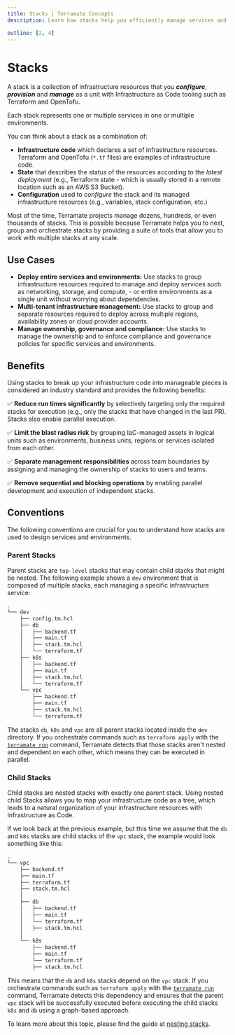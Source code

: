 ```yaml
---
title: Stacks | Terramate Concepts
description: Learn how stacks help you efficiently manage services and environments with Terraform and OpenTofu at any scale.

outline: [2, 4]
---
```


# Stacks

A stack is a collection of infrastructure resources that you ***configure***, ***provision*** and ***manage*** as a unit
with Infrastructure as Code tooling such as Terraform and OpenTofu.

Each stack represents one or multiple services in one or multiple environments.

You can think about a stack as a combination of:

- **Infrastructure code** which declares a set of infrastructure resources. Terraform and OpenTofu (`*.tf` files) are
examples of infrastructure code.
- **State** that describes the status of the resources according to the _latest deployment_ (e.g., Terraform state - which
is usually stored in a remote location such as an AWS S3 Bucket).
- **Configuration** used to _configure_ the stack and its managed infrastructure resources (e.g., variables, stack configuration, etc.)

Most of the time, Terramate projects manage dozens, hundreds, or even thousands of stacks. This is possible because
Terramate helps you to nest, group and orchestrate stacks by providing a suite of tools that allow you to work with
multiple stacks at any scale.

## Use Cases

- **Deploy entire services and environments:** Use stacks to group infrastructure resources required to manage
and deploy services such as networking, storage, and compute, - or entire environments as a single unit without worrying
about dependencies.
- **Multi-tenant infrastructure management:** Use stacks to group and separate resources required to deploy across multiple regions, availability zones or cloud provider accounts.
- **Manage ownership, governance and compliance:** Use stacks to manage the ownership and to enforce compliance and
governance policies for specific services and environments.

## Benefits

Using stacks to break up your infrastructure code into manageable pieces is considered an industry standard and provides the following benefits:

✅ **Reduce run times significantly** by selectively targeting only the required stacks for execution (e.g., only the stacks that have changed in the last PR). Stacks also enable parallel execution.

✅ **Limit the blast radius risk** by grouping IaC-managed assets in logical units such as environments, business units, regions or services isolated from each other.

✅ **Separate management responsibilities** across team boundaries by assigning and managing the ownership of stacks to users and teams.

✅ **Remove sequential and blocking operations** by enabling parallel development and execution of independent stacks.

## Conventions

The following conventions are crucial for you to understand how stacks are used to design
services and environments.

### Parent Stacks

Parent stacks are `top-level` stacks that may contain child stacks that might be nested.
The following example shows a `dev` environment that is composed of multiple stacks, each managing a specific
infrastructure service:

```sh
.
└── dev
    ├── config.tm.hcl
    ├── db
    │   ├── backend.tf
    │   ├── main.tf
    │   ├── stack.tm.hcl
    │   └── terraform.tf
    ├── k8s
    │   ├── backend.tf
    │   ├── main.tf
    │   ├── stack.tm.hcl
    │   └── terraform.tf
    └── vpc
        ├── backend.tf
        ├── main.tf
        ├── stack.tm.hcl
        └── terraform.tf
```

The stacks `db`, `k8s` and `vpc` are all parent stacks located inside the `dev` directory. If you orchestrate commands
such as `terraform apply` with the [`terramate run`](../reference/cmdline/run.md) command, Terramate detects that those stacks
aren't nested and dependent on each other, which means they can be executed in parallel.

### Child Stacks

Child stacks are nested stacks with exactly one parent stack. Using nested child Stacks allows you to map your
infrastructure code as a tree, which leads to a natural organization of your infrastructure resources with Infrastructure
as Code.

If we look back at the previous example, but this time we assume that the `db` and `k8s` stacks are child stacks of the
`vpc` stack, the example would look something like this:

```sh
.
└── vpc
    ├── backend.tf
    ├── main.tf
    ├── terraform.tf
    ├── stack.tm.hcl
    │
    ├── db
    │   ├── backend.tf
    │   ├── main.tf
    │   └── terraform.tf
    │   ├── stack.tm.hcl
    │
    └── k8s
        ├── backend.tf
        ├── main.tf
        └── terraform.tf
        ├── stack.tm.hcl
```

This means that the `db` and `k8s` stacks depend on the `vpc` stack. If you orchestrate commands such as
`terraform apply` with the [`terramate run`](../reference/cmdline/run.md) command, Terramate detects this dependency and ensures
that the parent `vpc` stack will be successfully executed before executing the child stacks `k8s` and `db` using a graph-based approach.

To learn more about this topic, please find the guide at [nesting stacks](../stacks/nesting.md).

<!-- ## Create and configure Stacks

Stacks can be created with the [terramate create](../cli/cmdline/create.md) command, which creates a directory with a
`stack.tm.hcl` file inside used to configure the [metadata](../cli/code-generation/variables/metadata#stack-metadata),
[orchestration](../cli/stacks/configuration.md#explicit-order-of-execution) and
[change detection](../cli/stacks/configuration.md#influence-change-detection) configuration of the stack. -->
